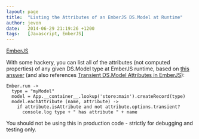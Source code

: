 ```yaml
---
layout: page
title:  "Listing the Attributes of an EmberJS DS.Model at Runtime"
author: jevon
date:   2014-06-29 21:19:26 +1200
tags:   [Javascript, EmberJS]
---
```


[EmberJS](EmberJS.md)

With some hackery, you can list all of the attributes (not computed properties) of any given DS.Model type at EmberJS runtime, based on <a href="http://stackoverflow.com/questions/14368122/how-do-i-get-a-list-of-all-computed-properties">this answer</a> (and also references [Transient DS.Model Attributes in EmberJS](transient-ds-model-attributes-in-EmberJS.md)):

```
Ember.run ->
  type = "myModel"
  model = App.__container__.lookup('store:main').createRecord(type)
  model.eachAttribute (name, attribute) ->
    if attribute.isAttribute and not attribute.options.transient?
      console.log type + " has attribute " + name
```

You should not be using this in production code - strictly for debugging and testing only.
